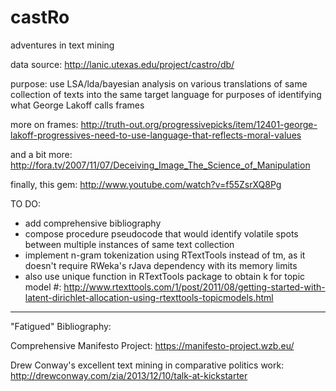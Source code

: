 castRo
======

adventures in text mining 

data source: http://lanic.utexas.edu/project/castro/db/

purpose: use LSA/lda/bayesian analysis on various translations of same collection of texts into the same target language for purposes of identifying what George Lakoff calls frames

more on frames: http://truth-out.org/progressivepicks/item/12401-george-lakoff-progressives-need-to-use-language-that-reflects-moral-values

and a bit more: http://fora.tv/2007/11/07/Deceiving_Image_The_Science_of_Manipulation

finally, this gem: http://www.youtube.com/watch?v=f55ZsrXQ8Pg

TO DO:

 * add comprehensive bibliography
 * compose procedure pseudocode that would identify volatile spots between multiple instances of same text collection
  * implement n-gram tokenization using RTextTools instead of tm, as it doesn't require RWeka's rJava dependency with its memory limits
  * also use unique function in RTextTools package to obtain k for topic model #: http://www.rtexttools.com/1/post/2011/08/getting-started-with-latent-dirichlet-allocation-using-rtexttools-topicmodels.html

--------------------------
"Fatigued" Bibliography:

Comprehensive Manifesto Project: https://manifesto-project.wzb.eu/

Drew Conway's excellent text mining in comparative politics work: http://drewconway.com/zia/2013/12/10/talk-at-kickstarter
	                               
	                               
	                             
	                               
